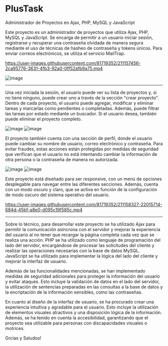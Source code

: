 # PlusTask
Administrador de Proyectos en Ajax, PHP, MySQL y JavaScript


Este proyecto es un administrador de proyectos que utiliza Ajax, PHP, MySQL y JavaScript. Se encarga de permitir a un usuario iniciar sesión, registrarse y recuperar una contraseña olvidada de manera segura mediante el uso de técnicas de hasheo de contraseña y tokens únicos. Para enviar correos electrónicos, se utiliza el servicio MailTrap.

https://user-images.githubusercontent.com/81719352/211157456-2ca95776-3631-4fb3-92a0-0ff52afb9a75.mp4

![image](https://user-images.githubusercontent.com/81719352/211157481-9079eeda-dae2-4dfc-a91c-70fefa612585.png)

   <hr>
   
Una vez iniciada la sesión, el usuario puede ver su lista de proyectos y, si no tiene ninguno, puede crear uno a través de la sección "crear proyecto". Dentro de cada proyecto, el usuario puede agregar, modificar y eliminar tareas y marcarlas como pendientes o completadas. Además, puede filtrar las tareas por estado mediante un buscador. Si el usuario desea, también puede eliminar el proyecto completo.

![image](https://user-images.githubusercontent.com/81719352/211157511-0534f928-0930-4507-9b5c-c22a9383b41d.png)
![image](https://user-images.githubusercontent.com/81719352/211157720-59eb2a21-917c-4fc7-b66b-ad8a12dea895.png)



El proyecto también cuenta con una sección de perfil, donde el usuario puede cambiar su nombre de usuario, correo electrónico y contraseña. Para evitar fraudes, estas acciones están protegidas por medidas de seguridad que verifican que el usuario no está intentando cambiar la información de otra persona o la contraseña de manera no autorizada.

![image](https://user-images.githubusercontent.com/81719352/211157743-56b505c4-200f-4906-8a87-cc021c729a58.png)
![image](https://user-images.githubusercontent.com/81719352/211157760-97e1d41e-0aa2-423a-8335-a599217bdd48.png)

Este proyecto está diseñado para ser responsive, con un menú de opciones desplegable para navegar entre las diferentes secciones. Además, cuenta con un modo oscuro y claro, que se activa en función de la configuración de modo oscuro del sistema operativo del usuario.





https://user-images.githubusercontent.com/81719352/211158327-22015714-684d-45bf-a8e0-d095c19f585c.mp4

   <hr>

Sobre lo técnico, para desarrollar este proyecto se ha utilizado Ajax para permitir la comunicación asíncrona con el servidor y mejorar la experiencia del usuario al no tener que recargar la página completa cada vez que se realiza una acción. PHP se ha utilizado como lenguaje de programación del lado del servidor, encargándose de procesar las solicitudes del cliente y realizar las operaciones necesarias con la base de datos MySQL. JavaScript se ha utilizado para implementar la lógica del lado del cliente y mejorar la interfaz de usuario.

Además de las funcionalidades mencionadas, se han implementado medidas de seguridad adicionales para proteger la información del usuario y evitar ataques. Esto incluye la validación de datos en el lado del servidor, la utilización de sentencias preparadas en las consultas a la base de datos y la encriptación de la información sensibles, como las contraseñas.

En cuanto al diseño de la interfaz de usuario, se ha procurado crear una experiencia intuitiva y agradable para el usuario. Esto incluye la utilización de elementos visuales atractivos y una disposición lógica de la información. Además, se ha tenido en cuenta la accesibilidad, garantizando que el proyecto sea utilizable para personas con discapacidades visuales o motrices.


Grcias y Saludos!
